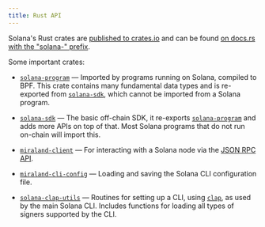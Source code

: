```yaml
---
title: Rust API
---
```


Solana's Rust crates are [published to crates.io][crates.io] and can be found
[on docs.rs with the "solana-" prefix][docs.rs].

[crates.io]: https://crates.io/search?q=solana-
[docs.rs]: https://docs.rs/releases/search?query=solana-

Some important crates:

- [`solana-program`] &mdash; Imported by programs running on Solana, compiled
  to BPF. This crate contains many fundamental data types and is re-exported from
  [`solana-sdk`], which cannot be imported from a Solana program.

- [`solana-sdk`] &mdash; The basic off-chain SDK, it re-exports
  [`solana-program`] and adds more APIs on top of that. Most Solana programs
  that do not run on-chain will import this.

- [`miraland-client`] &mdash; For interacting with a Solana node via the
  [JSON RPC API](jsonrpc-api).

- [`miraland-cli-config`] &mdash; Loading and saving the Solana CLI configuration
  file.

- [`solana-clap-utils`] &mdash; Routines for setting up a CLI, using [`clap`],
  as used by the main Solana CLI. Includes functions for loading all types of
  signers supported by the CLI.

[`solana-program`]: https://docs.rs/solana-program
[`solana-sdk`]: https://docs.rs/solana-sdk
[`miraland-client`]: https://docs.rs/miraland-client
[`miraland-cli-config`]: https://docs.rs/miraland-cli-config
[`solana-clap-utils`]: https://docs.rs/solana-clap-utils
[`clap`]: https://docs.rs/clap
